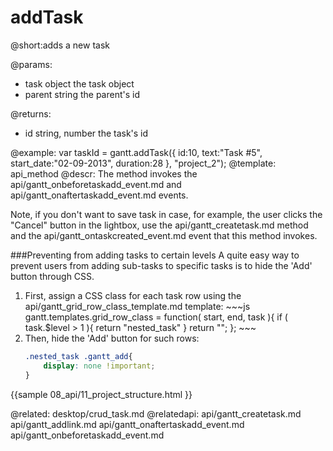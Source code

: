 addTask
=============

@short:adds a new task


@params:
- task	object		the task object
- parent	string	the parent's id


@returns:
- id	string, number	the task's id

@example:
var taskId = gantt.addTask({
    id:10,
    text:"Task #5",
    start_date:"02-09-2013",
    duration:28
}, "project_2");
@template:	api_method
@descr:
The method invokes the api/gantt_onbeforetaskadd_event.md and api/gantt_onaftertaskadd_event.md events.

Note, if you don't want to save task in case, for example,  the user clicks the "Cancel" button in the lightbox, use the api/gantt_createtask.md method and the api/gantt_ontaskcreated_event.md event that this method invokes.



###Preventing from adding tasks to certain levels
A quite easy way to prevent users from adding sub-tasks to specific tasks is to hide the 'Add'  button through CSS.

<ol>
<li>First, assign a CSS class for each task row using the api/gantt_grid_row_class_template.md template:
~~~js
gantt.templates.grid_row_class = function( start, end, task ){
	if ( task.$level > 1 ){
		return "nested_task"
	}
	return "";
};
~~~
</li>
<li>Then, hide the 'Add' button for such rows:

~~~css
.nested_task .gantt_add{
	display: none !important;
}
~~~
</li>
</ol>
{{sample
	08_api/11_project_structure.html
}}

@related:
	desktop/crud_task.md
@relatedapi:
	api/gantt_createtask.md
	api/gantt_addlink.md
    api/gantt_onaftertaskadd_event.md
    api/gantt_onbeforetaskadd_event.md